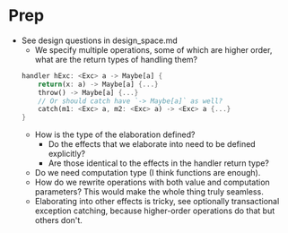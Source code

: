 # Prep

- See design questions in design_space.md
  - We specify multiple operations, some of which are higher order, what are the
    return types of handling them?
  ```rust
  handler hExc: <Exc> a -> Maybe[a] {
      return(x: a) -> Maybe[a] {...}
      throw() -> Maybe[a] {...}
      // Or should catch have `-> Maybe[a]` as well?
      catch(m1: <Exc> a, m2: <Exc> a) -> <Exc> a {...}
  }
  ```
  - How is the type of the elaboration defined?
    - Do the effects that we elaborate into need to be defined explicitly?
    - Are those identical to the effects in the handler return type?
  - Do we need computation type (I think functions are enough).
  - How do we rewrite operations with both value and computation parameters?
    This would make the whole thing truly seamless.
  - Elaborating into other effects is tricky, see optionally transactional
    exception catching, because higher-order operations do that but others don't.
